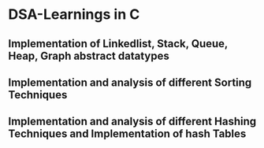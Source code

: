 # DSA-Learnings in C
<h2>Implementation of Linkedlist, Stack, Queue, Heap, Graph abstract datatypes</h2>
<h2>Implementation and analysis of different Sorting Techniques</h2>
<h2>Implementation and analysis of different Hashing Techniques and Implementation of hash Tables</h2>
